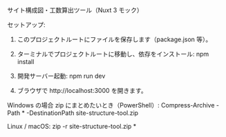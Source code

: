 サイト構成図・工数算出ツール（Nuxt 3 モック）

セットアップ:
1. このプロジェクトルートにファイルを保存します（package.json 等）。
2. ターミナルでプロジェクトルートに移動し、依存をインストール:
   npm install

3. 開発サーバー起動:
   npm run dev

4. ブラウザで http://localhost:3000 を開きます。

Windows の場合 zip にまとめたいとき（PowerShell）:
   Compress-Archive -Path * -DestinationPath site-structure-tool.zip

Linux / macOS:
   zip -r site-structure-tool.zip *
